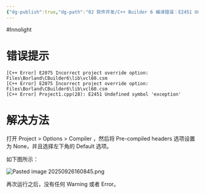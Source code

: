 ```yaml
---
{"dg-publish":true,"dg-path":"02 软件开发/C++ Builder 6 编译错误：E2451 Undefined symbol 'exception'.md","permalink":"/02 软件开发/C++ Builder 6 编译错误：E2451 Undefined symbol 'exception'/","created":"2025-09-26T16:07:39.109+08:00","updated":"2025-09-26T16:09:14.601+08:00"}
---
```


#Innolight

# 错误提示

```
[C++ Error] E2075 Incorrect project override option: Files\Borland\CBuilder6\lib\vcl60.csm
[C++ Error] E2075 Incorrect project override option: Files\Borland\CBuilder6\lib\vcl60.csm
[C++ Error] Project1.cpp(28): E2451 Undefined symbol 'exception'
```

# 解决方法

打开 Project > Options > Compiler ，然后将 Pre-compiled headers 选项设置为 None，并且选择左下角的 Default 选项。

如下图所示：

![Pasted image 20250926160845.png](/img/user/0.Asset/resource/Pasted%20image%2020250926160845.png)


再次运行之后，没有任何 Warning 或者 Error。
